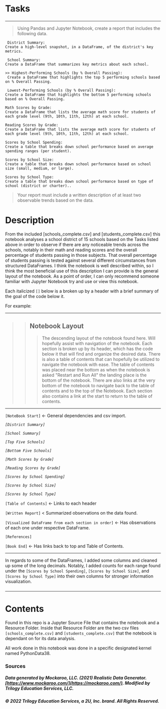 # Tasks
### 
---
>Using Pandas and Jupyter Notebook, create a report that includes the following data. 
>>
     District Summary: 
    Create a high-level snapshot, in a DataFrame, of the district's key metrics.
>>
     School Summary: 
    Create a DataFrame that summarizes key metrics about each school.
>>
    >> Highest-Performing Schools (by % Overall Passing): 
     Create a DataFrame that highlights the top 5 performing schools based on % Overall Passing. 
>>
     Lowest-Performing Schools (by % Overall Passing): 
    Create a DataFrame that highlights the bottom 5 performing schools based on % Overall Passing.
>>
    Math Scores by Grade: 
    Create a DataFrame that lists the average math score for students of each grade level (9th, 10th, 11th, 12th) at each school.
>>
    Reading Scores by Grade: 
    Create a DataFrame that lists the average math score for students of each grade level (9th, 10th, 11th, 12th) at each school.
>>
    Scores by School Spending: 
    Create a table that breaks down school performance based on average spending ranges (per student).
>>
    Scores by School Size: 
    Create a table that breaks down school performance based on school size (small, medium, or large).
>>
    Scores by School Type: 
    Create a table that breaks down school performance based on type of school (district or charter)..

>Your report must include a written description of at least two observable trends based on the data.

# Description
  From the included [schools_complete.csv] and [students_complete.csv] this notebook analyses a school district of 15 schools based on the Tasks listed above in order to observe if there are any noticeable trends across the schools, notably in their math and reading scores and the overall percentage of students passing in those subjects. That overall percentage of students passing is tested against several different circumstances from structured DataFrames. I think the notebook is well described within, so I think the most beneficial use of this description I can provide is the general layout of the notebook. As a point of order, I can only recommend someone familiar with Jupyter Notebook try and use or view this notebook.

Each italicized `[]` below is a broken up by a header with a brief summary of the goal of the code below it.

For example:

---

>>## Notebook Layout
>>>The descending layout of the notebook found here. Will hopefully assist with navigation of the notebook. Each section is broken up by its header, which has the code below it that will find and organize the desired data. There is also a table of contents that can hopefully be utilized to navigate the notebook with ease. The table of contents was placed near the bottom as when the notebook is asked "Restart and Run All" the landing place is the bottom of the notebook. There are also links at the very bottom of the notebook to navigate back to the table of contents and to the top of the Notebook. Each section also contains a link at the start to return to the table of contents. 

---

 `[NoteBook Start]` <- General dependencies and csv import. 
	
*`[District Summary]`*
	
 *`[School Summary]`* 
	
*`[Top Five Schools]`* 
	
*`[Bottom Five Schools]`*
	
*`[Math Scores by Grade]`*
	
*`[Reading Scores by Grade]`*
	
*`[Scores by School Spending]`*
	
 *`[Scores by School Size]`*
	
 *`[Scores by School Type]`*
	
`[Table of Contents]` <- Links to each header

 `[Written Report]` < Summarized observations on the data found.
	
`[Visualized DataFrame from each section in order]` <- Has observations of each one under respective DataFrame.

` [References] `

`[Book End]` <- Has links back to top and Table of Contents.

---
In regards to some of the DataFrames, I added some columns and cleaned up some of the long decimals. Notably, I added counts for each range found under the `[Scores by School Spending]`, `[Scores by School Size]`, and `[Scores by School Type]` into their own columns for stronger information visualization.


### 

---
# Contents
Found in this repo is a Jupyter Source File that contains the notebook and a Resource Folder.
Inside that Resource Folder are the two csv files `[schools_complete.csv]` and `[students_complete.csv]` that the notebook is dependant on for its data analysis. 

All work done in this notebook was done in a specific designated kernel named PythonData38. 

### Sources
##### Data generated by Mockaroo, LLC. (2021) Realistic Data Generator. [https://www.mockaroo.com/](https://mockaroo.com/). Modified by Trilogy Education Services, LLC.

##### © 2022 Trilogy Education Services, a 2U, Inc. brand. All Rights Reserved.
